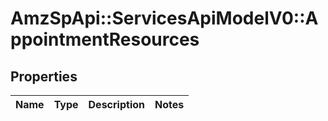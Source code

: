 # AmzSpApi::ServicesApiModelV0::AppointmentResources

## Properties
Name | Type | Description | Notes
------------ | ------------- | ------------- | -------------

